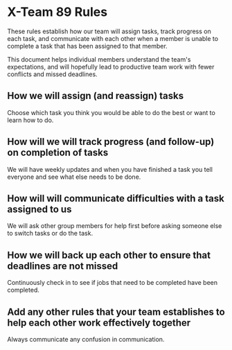 # X-Team 89 Rules

These rules establish how our team will assign tasks,
track progress on each task, and communicate with each other 
when a member is unable to complete a task that has been assigned to that member.

This document helps individual members understand the team's expectations,
and will hopefully lead to productive team work with fewer conflicts
and missed deadlines.

## How we will assign (and reassign) tasks


Choose which task you think you would be able to do the best or want to learn how to do.



## How will we will track progress (and follow-up) on completion of tasks

We will have weekly updates and when you have finished a task you tell everyone and see what else needs to be done.


## How will will communicate difficulties with a task assigned to us

We will ask other group members for help first before asking someone else to switch tasks or do the task.


## How we will back up each other to ensure that deadlines are not missed

Continuously check in to see if jobs that need to be completed have been completed.

## Add any other rules that your team establishes to help each other work effectively together

Always communicate any confusion in communication.

